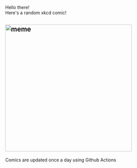 Hello there! <br>Here's a random xkcd comic!<br>
## <img src="https://imgs.xkcd.com/comics/color_codes.png" alt="meme" width="400"/><br>
Comics are updated once a day using Github Actions